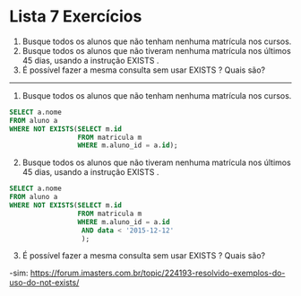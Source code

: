 # Lista 7 Exercícios

1. Busque todos os alunos que não tenham nenhuma matrícula nos cursos.
2. Busque todos os alunos que não tiveram nenhuma matrícula nos últimos 45 dias, usando a instrução EXISTS .
3. É possível fazer a mesma consulta sem usar EXISTS ? Quais são?

---


1. Busque todos os alunos que não tenham nenhuma matrícula nos cursos.

```sql
SELECT a.nome
FROM aluno a
WHERE NOT EXISTS(SELECT m.id
                 FROM matricula m
                 WHERE m.aluno_id = a.id);
```

2. Busque todos os alunos que não tiveram nenhuma matrícula nos últimos 45 dias, usando a instrução EXISTS .

```sql
SELECT a.nome
FROM aluno a
WHERE NOT EXISTS(SELECT m.id
                 FROM matricula m
                 WHERE m.aluno_id = a.id
                  AND data < '2015-12-12'
                  );
```

3. É possível fazer a mesma consulta sem usar EXISTS ? Quais são?

-sim: https://forum.imasters.com.br/topic/224193-resolvido-exemplos-do-uso-do-not-exists/

```sql
```
